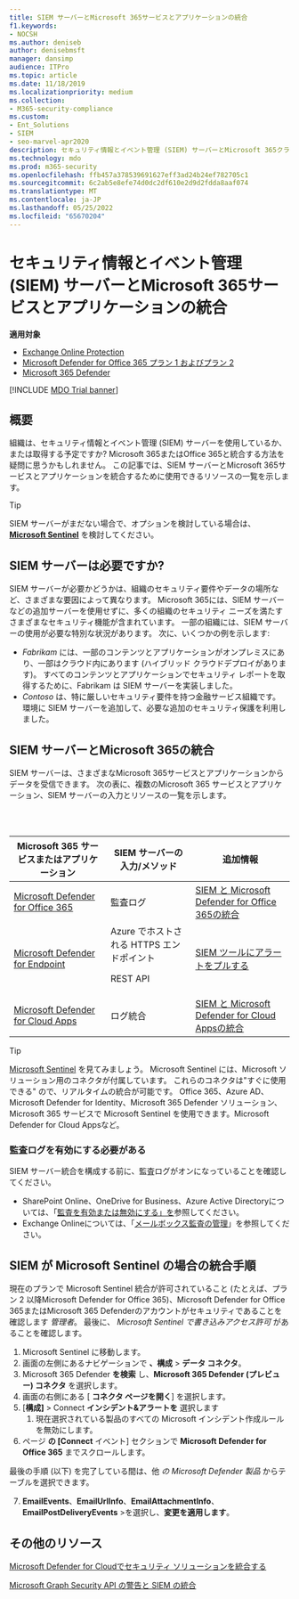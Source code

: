 ```yaml
---
title: SIEM サーバーとMicrosoft 365サービスとアプリケーションの統合
f1.keywords:
- NOCSH
ms.author: deniseb
author: denisebmsft
manager: dansimp
audience: ITPro
ms.topic: article
ms.date: 11/18/2019
ms.localizationpriority: medium
ms.collection:
- M365-security-compliance
ms.custom:
- Ent_Solutions
- SIEM
- seo-marvel-apr2020
description: セキュリティ情報とイベント管理 (SIEM) サーバーとMicrosoft 365クラウド サービスとアプリケーションの統合の概要を確認する
ms.technology: mdo
ms.prod: m365-security
ms.openlocfilehash: ffb457a378539691627eff3ad24b24ef782705c1
ms.sourcegitcommit: 6c2ab5e8efe74d0dc2df610e2d9d2fdda8aaf074
ms.translationtype: MT
ms.contentlocale: ja-JP
ms.lasthandoff: 05/25/2022
ms.locfileid: "65670204"
---
```

# <a name="security-information-and-event-management-siem-server-integration-with-microsoft-365-services-and-applications"></a>セキュリティ情報とイベント管理 (SIEM) サーバーとMicrosoft 365サービスとアプリケーションの統合

**適用対象**
- [Exchange Online Protection](exchange-online-protection-overview.md)
- [Microsoft Defender for Office 365 プラン 1 およびプラン 2](defender-for-office-365.md)
- [Microsoft 365 Defender](../defender/microsoft-365-defender.md)

[!INCLUDE [MDO Trial banner](../includes/mdo-trial-banner.md)]

## <a name="summary"></a>概要

組織は、セキュリティ情報とイベント管理 (SIEM) サーバーを使用しているか、または取得する予定ですか? Microsoft 365またはOffice 365と統合する方法を疑問に思うかもしれません。 この記事では、SIEM サーバーとMicrosoft 365サービスとアプリケーションを統合するために使用できるリソースの一覧を示します。

> [!TIP]
> SIEM サーバーがまだない場合で、オプションを検討している場合は、 **[Microsoft Sentinel](/azure/sentinel/overview)** を検討してください。

## <a name="do-i-need-a-siem-server"></a>SIEM サーバーは必要ですか?

SIEM サーバーが必要かどうかは、組織のセキュリティ要件やデータの場所など、さまざまな要因によって異なります。 Microsoft 365には、SIEM サーバーなどの追加サーバーを使用せずに、多くの組織のセキュリティ ニーズを満たすさまざまなセキュリティ機能が含まれています。 一部の組織には、SIEM サーバーの使用が必要な特別な状況があります。 次に、いくつかの例を示します:

- *Fabrikam* には、一部のコンテンツとアプリケーションがオンプレミスにあり、一部はクラウド内にあります (ハイブリッド クラウドデプロイがあります)。 すべてのコンテンツとアプリケーションでセキュリティ レポートを取得するために、Fabrikam は SIEM サーバーを実装しました。
- *Contoso* は、特に厳しいセキュリティ要件を持つ金融サービス組織です。 環境に SIEM サーバーを追加して、必要な追加のセキュリティ保護を利用しました。

## <a name="siem-server-integration-with-microsoft-365"></a>SIEM サーバーとMicrosoft 365の統合

SIEM サーバーは、さまざまなMicrosoft 365サービスとアプリケーションからデータを受信できます。 次の表に、複数のMicrosoft 365 サービスとアプリケーション、SIEM サーバーの入力とリソースの一覧を示します。

<br/><br/>

|Microsoft 365 サービスまたはアプリケーション|SIEM サーバーの入力/メソッド|追加情報|
|---|---|---|
|[Microsoft Defender for Office 365](defender-for-office-365.md)|監査ログ|[SIEM と Microsoft Defender for Office 365の統合](siem-integration-with-office-365-ti.md)|
|[Microsoft Defender for Endpoint](/windows/security/threat-protection/)|Azure でホストされる HTTPS エンドポイント <p> REST API|[SIEM ツールにアラートをプルする](../defender-endpoint/configure-siem.md)|
|[Microsoft Defender for Cloud Apps](/cloud-app-security/what-is-cloud-app-security)|ログ統合|[SIEM と Microsoft Defender for Cloud Appsの統合](/cloud-app-security/siem)|

> [!TIP]
> [Microsoft Sentinel](/azure/sentinel/overview) を見てみましょう。 Microsoft Sentinel には、Microsoft ソリューション用のコネクタが付属しています。 これらのコネクタは"すぐに使用できる" ので、リアルタイムの統合が可能です。 Office 365、Azure AD、Microsoft Defender for Identity、Microsoft 365 Defender ソリューション、Microsoft 365 サービスで Microsoft Sentinel を使用できます。Microsoft Defender for Cloud Appsなど。

### <a name="audit-logging-must-be-turned-on"></a>監査ログを有効にする必要がある

SIEM サーバー統合を構成する前に、監査ログがオンになっていることを確認してください。

- SharePoint Online、OneDrive for Business、Azure Active Directoryについては、「[監査を有効または無効にする」を](../../compliance/turn-audit-log-search-on-or-off.md)参照してください。
- Exchange Onlineについては、「[メールボックス監査の管理](../../compliance/enable-mailbox-auditing.md)」を参照してください。

## <a name="integration-steps-if-your-siem-is-microsoft-sentinel"></a>SIEM が Microsoft Sentinel の場合の統合手順

現在のプランで Microsoft Sentinel 統合が許可されていること (たとえば、プラン 2 以降Microsoft Defender for Office 365)、Microsoft Defender for Office 365またはMicrosoft 365 Defenderのアカウントがセキュリティであることを確認します *管理者*。 最後に、 *Microsoft Sentinel で書き込みアクセス許可* があることを確認します。

1. Microsoft Sentinel に移動します。
1. 画面の左側にあるナビゲーションで **、構成** > **データ コネクタ**。
1. Microsoft 365 Defender **を検索** し、**Microsoft 365 Defender (プレビュー) コネクタ** を選択します。
1. 画面の右側にある [ **コネクタ ページを開く**] を選択します。
1. [**構成]** > Connect **インシデント&アラートを** 選択します
    1. 現在選択されている製品のすべての Microsoft インシデント作成ルールを無効にします。
1. ページ **の [Connect** イベント] セクションで **Microsoft Defender for Office 365** までスクロールします。

最後の手順 (以下) を完了している間は、他 *の Microsoft Defender 製品* からテーブルを選択できます。

7. **EmailEvents**、**EmailUrlInfo**、**EmailAttachmentInfo**、**EmailPostDeliveryEvents** >を選択し、**変更を適用します**。

## <a name="more-resources"></a>その他のリソース

[Microsoft Defender for Cloudでセキュリティ ソリューションを統合する](/azure/security-center/security-center-partner-integration#exporting-data-to-a-siem)

[Microsoft Graph Security API の警告と SIEM の統合](/graph/security-integration)
